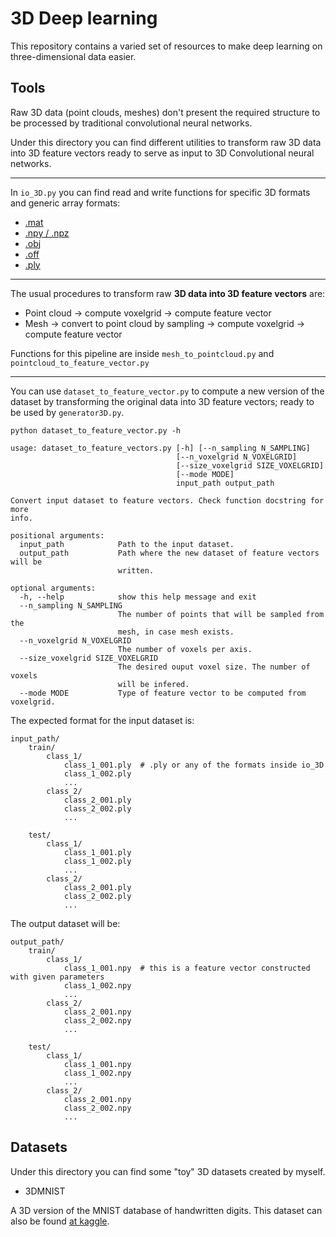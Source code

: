 # 3D Deep learning

This repository contains a varied set of resources to make deep learning on three-dimensional data easier.

## Tools

Raw 3D data (point clouds, meshes) don't present the required structure to be processed by traditional convolutional neural networks. 

Under this directory you can find different utilities to transform raw 3D data into 3D feature vectors ready to serve as input to 3D Convolutional neural networks.

----

In `io_3D.py` you can find read and write functions for specific 3D formats and generic array formats:

- [.mat](https://es.mathworks.com/help/matlab/import_export/mat-file-versions.html)
- [.npy / .npz](https://docs.scipy.org/doc/numpy-dev/neps/npy-format.html)
- [.obj](https://en.wikipedia.org/wiki/Wavefront_.obj_file)
- [.off](https://en.wikipedia.org/wiki/OFF_(file_format))
- [.ply](https://en.wikipedia.org/wiki/PLY_(file_format))

---

The usual procedures to transform raw **3D data into 3D feature vectors** are:

- Point cloud -> compute voxelgrid -> compute feature vector 
- Mesh -> convert to point cloud by sampling -> compute voxelgrid -> compute feature vector

Functions for this pipeline are inside `mesh_to_pointcloud.py` and `pointcloud_to_feature_vector.py`

----

You can use `dataset_to_feature_vector.py` to compute a new version of the dataset by transforming the original data into 3D feature vectors; ready to be used by `generator3D.py`.

```
python dataset_to_feature_vector.py -h

usage: dataset_to_feature_vectors.py [-h] [--n_sampling N_SAMPLING]
                                     [--n_voxelgrid N_VOXELGRID]
                                     [--size_voxelgrid SIZE_VOXELGRID]
                                     [--mode MODE]
                                     input_path output_path

Convert input dataset to feature vectors. Check function docstring for more
info.

positional arguments:
  input_path            Path to the input dataset.
  output_path           Path where the new dataset of feature vectors will be
                        written.

optional arguments:
  -h, --help            show this help message and exit
  --n_sampling N_SAMPLING
                        The number of points that will be sampled from the
                        mesh, in case mesh exists.
  --n_voxelgrid N_VOXELGRID
                        The number of voxels per axis.
  --size_voxelgrid SIZE_VOXELGRID
                        The desired ouput voxel size. The number of voxels
                        will be infered.
  --mode MODE           Type of feature vector to be computed from voxelgrid.
```

The expected format for the input dataset is:

```
input_path/
    train/
        class_1/
            class_1_001.ply  # .ply or any of the formats inside io_3D
            class_1_002.ply
            ...
        class_2/
            class_2_001.ply
            class_2_002.ply
            ...

    test/
        class_1/
            class_1_001.ply
            class_1_002.ply
            ...
        class_2/
            class_2_001.ply
            class_2_002.ply
            ...
```

The output dataset will be:

```
output_path/
    train/
        class_1/
            class_1_001.npy  # this is a feature vector constructed with given parameters
            class_1_002.npy
            ...
        class_2/
            class_2_001.npy
            class_2_002.npy
            ...

    test/
        class_1/
            class_1_001.npy
            class_1_002.npy
            ...
        class_2/
            class_2_001.npy
            class_2_002.npy
            ...
```

## Datasets

Under this directory you can find some "toy" 3D datasets created by myself.

- 3DMNIST
    
A 3D version of the MNIST database of handwritten digits. This dataset can also be found [at kaggle](https://www.kaggle.com/daavoo/3d-mnist).

